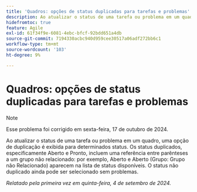 ```yaml
---
title: 'Quadros: opções de status duplicadas para tarefas e problemas'
description: Ao atualizar o status de uma tarefa ou problema em um quadro, uma opção de duplicação é exibida para determinados status.
hidefromtoc: true
feature: Agile
exl-id: 61f34f9e-6081-4ebc-bfcf-92bdd651a4db
source-git-commit: 7194330acbc940d959cee30517a06adf272bb6c1
workflow-type: tm+mt
source-wordcount: '103'
ht-degree: 9%

---
```


# Quadros: opções de status duplicadas para tarefas e problemas

>[!NOTE]
>
>Esse problema foi corrigido em sexta-feira, 17 de outubro de 2024.

Ao atualizar o status de uma tarefa ou problema em um quadro, uma opção de duplicação é exibida para determinados status. Os status duplicados, especificamente Aberto e Pronto, incluem uma referência entre parênteses a um grupo não relacionado: por exemplo, Aberto e Aberto (Grupo: Grupo não Relacionado) aparecem na lista de status disponíveis. O status não duplicado ainda pode ser selecionado sem problemas.

_Relatado pela primeira vez em quinta-feira, 4 de setembro de 2024._
